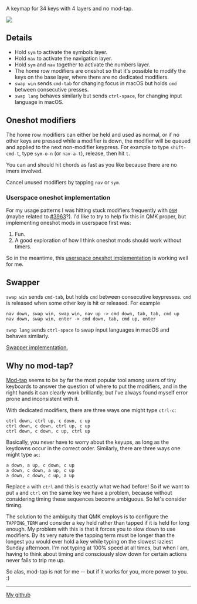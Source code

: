 A keymap for 34 keys with 4 layers and no mod-tap.

![](https://raw.githubusercontent.com/callum-oakley/keymap/master/keymap.svg)

## Details

- Hold `sym` to activate the symbols layer.
- Hold `nav` to activate the navigation layer.
- Hold `sym` and `nav` together to activate the numbers layer.
- The home row modifiers are oneshot so that it's possible to modify the
  keys on the base layer, where there are no dedicated modifiers.
- `swap win` sends `cmd-tab` for changing focus in macOS but holds `cmd`
  between consecutive presses.
- `swap lang` behaves similarly but sends `ctrl-space`, for changing input
  language in macOS.

## Oneshot modifiers

The home row modifiers can either be held and used as normal, or if no other
keys are pressed while a modifier is down, the modifier will be queued and
applied to the next non-modifier keypress. For example to type `shift-cmd-t`,
type `sym-o-n` (or `nav-a-t`), release, then hit `t`.

You can and should hit chords as fast as you like because there are no imers
involved.

Cancel unused modifiers by tapping `nav` or `sym`.

### Userspace oneshot implementation

For my usage patterns I was hitting stuck modifiers frequently with [`OSM`][]
(maybe related to [#3963][]?). I'd like to try to help fix this in QMK proper,
but implementing oneshot mods in userspace first was:

1. Fun.
2. A good exploration of how I think oneshot mods should work without timers.

So in the meantime, this [userspace oneshot implementation][] is working well
for me.

## Swapper

`swap win` sends `cmd-tab`, but holds `cmd` between consecutive keypresses.
`cmd` is released when some other key is hit or released. For example

    nav down, swap win, swap win, nav up -> cmd down, tab, tab, cmd up
    nav down, swap win, enter -> cmd down, tab, cmd up, enter

`swap lang` sends `ctrl-space` to swap input languages in macOS and behaves
similarly.

[Swapper implementation.][]

## Why no mod-tap?

[Mod-tap][] seems to be by far the most popular tool among users of tiny
keyboards to answer the question of where to put the modifiers, and in the
right hands it can clearly work brilliantly, but I've always found myself error
prone and inconsistent with it.

With dedicated modifiers, there are three ways one might type `ctrl-c`:

    ctrl down, ctrl up, c down, c up
    ctrl down, c down, ctrl up, c up
    ctrl down, c down, c up, ctrl up

Basically, you never have to worry about the keyups, as long as the keydowns
occur in the correct order. Similarly, there are three ways one might type
`ac`:

    a down, a up, c down, c up
    a down, c down, a up, c up
    a down, c down, c up, a up

Replace `a` with `ctrl` and this is exactly what we had before! So if we want
to put `a` and `ctrl` on the same key we have a problem, because without
considering timing these sequences become ambiguous. So let's consider timing.

The solution to the ambiguity that QMK employs is to configure the
`TAPPING_TERM` and consider a key held rather than tapped if it is held for
long enough. My problem with this is that it forces you to slow down to use
modifiers. By its very nature the tapping term must be longer than the longest
you would ever hold a key while typing on the slowest laziest Sunday afternoon.
I'm not typing at 100% speed at all times, but when I am, having to think about
timing and consciously slow down for certain actions never fails to trip me up.

So alas, mod-tap is not for me -- but if it works for you, more power to you.
:)

* * *

[My github][]

[`OSM`]: /docs/one_shot_keys.md
[#3963]: https://github.com/qmk/qmk_firmware/issues/3963
[userspace oneshot implementation]: oneshot.c
[swapper implementation.]: swapper.c
[Mod-tap]: https://github.com/qmk/qmk_firmware/blob/master/docs/mod_tap.md
[My github]: https://github.com/callum-oakleyt
